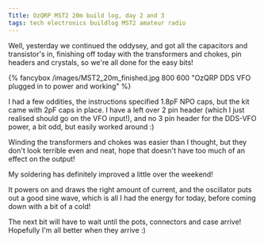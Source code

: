 ```yaml
---
Title: OzQRP MST2 20m build log, day 2 and 3
tags: tech electronics buildlog MST2 amateur radio
---
```


Well, yesterday we continued the oddysey, and got all the capacitors and transistor's in, finishing off today with the transformers and chokes, pin headers and crystals, so we're all done for the easy bits!

{% fancybox /images/MST2_20m_finished.jpg 800 600 "OzQRP DDS VFO plugged in to power and working" %}

I had a few oddities, the instructions specified 1.8pF NPO caps, but the kit came with 2pF caps in place. I have a left over 2 pin header (which I just realised should go on the VFO input!), and no 3 pin header for the DDS-VFO power, a bit odd, but easily worked around :)

Winding the transformers and chokes was easier than I thought, but they don't look terrible even and neat, hope that doesn't have too much of an effect on the output!

My soldering has definitely improved a little over the weekend!

It powers on and draws the right amount of current, and the oscillator puts out a good sine wave, which is all I had the energy for today, before coming down with a bit of a cold!

The next bit will have to wait until the pots, connectors and case arrive! Hopefully I'm all better when they arrive :)
